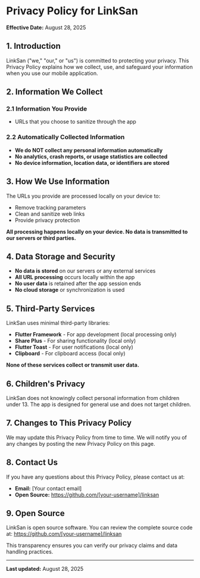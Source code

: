 # Privacy Policy for LinkSan

**Effective Date:** August 28, 2025

## 1. Introduction

LinkSan ("we," "our," or "us") is committed to protecting your privacy. This Privacy Policy explains how we collect, use, and safeguard your information when you use our mobile application.

## 2. Information We Collect

### 2.1 Information You Provide
- URLs that you choose to sanitize through the app

### 2.2 Automatically Collected Information
- **We do NOT collect any personal information automatically**
- **No analytics, crash reports, or usage statistics are collected**
- **No device information, location data, or identifiers are stored**

## 3. How We Use Information

The URLs you provide are processed locally on your device to:
- Remove tracking parameters
- Clean and sanitize web links
- Provide privacy protection

**All processing happens locally on your device. No data is transmitted to our servers or third parties.**

## 4. Data Storage and Security

- **No data is stored** on our servers or any external services
- **All URL processing** occurs locally within the app
- **No user data** is retained after the app session ends
- **No cloud storage** or synchronization is used

## 5. Third-Party Services

LinkSan uses minimal third-party libraries:
- **Flutter Framework** - For app development (local processing only)
- **Share Plus** - For sharing functionality (local only)
- **Flutter Toast** - For user notifications (local only)
- **Clipboard** - For clipboard access (local only)

**None of these services collect or transmit user data.**

## 6. Children's Privacy

LinkSan does not knowingly collect personal information from children under 13. The app is designed for general use and does not target children.

## 7. Changes to This Privacy Policy

We may update this Privacy Policy from time to time. We will notify you of any changes by posting the new Privacy Policy on this page.

## 8. Contact Us

If you have any questions about this Privacy Policy, please contact us at:
- **Email:** [Your contact email]
- **Open Source:** https://github.com/[your-username]/linksan

## 9. Open Source

LinkSan is open source software. You can review the complete source code at:
https://github.com/[your-username]/linksan

This transparency ensures you can verify our privacy claims and data handling practices.

---

**Last updated:** August 28, 2025
